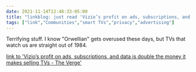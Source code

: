 ```yaml
---
date: 2021-11-14T12:48:33-05:00
title: "linkblog: just read 'Vizio’s profit on ads, subscriptions, and data is double the money it makes selling TVs - The Verge'"
tags: ["link","Communities","smart TVs","privacy","advertising"]
---
```

Terrifying stuff. I know "Orwellian" gets overused these days, but TVs that watch us are straight out of 1984.
 
[link to 'Vizio’s profit on ads, subscriptions, and data is double the money it makes selling TVs - The Verge'](https://www.theverge.com/2021/11/10/22773073/vizio-acr-advertising-inscape-data-privacy-q3-2021)
